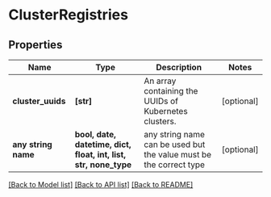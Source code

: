 # ClusterRegistries


## Properties
Name | Type | Description | Notes
------------ | ------------- | ------------- | -------------
**cluster_uuids** | **[str]** | An array containing the UUIDs of Kubernetes clusters. | [optional] 
**any string name** | **bool, date, datetime, dict, float, int, list, str, none_type** | any string name can be used but the value must be the correct type | [optional]

[[Back to Model list]](../README.md#documentation-for-models) [[Back to API list]](../README.md#documentation-for-api-endpoints) [[Back to README]](../README.md)



